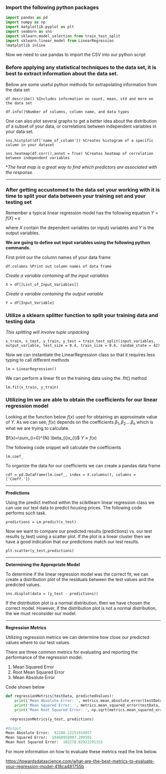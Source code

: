 ### **Import the following python packages**

```Python
import pandas as pd
import numpy as np
import matplotlib.pyplot as plt
import seaborn as sns
import sklearn.model_selection from train_test_split
import sklearn.linear_model from LinearRegression
%matplotlib inline
```

Now we need to use pandas to import the CSV into our python script

### **Before applying any statistical techniques to the data set, it is best to extract information about the data set.**

Bellow are some useful python methods for extrapolating information from the data set

`df.describe() %Includes information on count, mean, std and more on the data set`

`df.info()%Number of columns, column name, and data types`

One can also plot several graphs to get a better idea about the distribution of a subset of your data, or correlations between independent variables in your data set.

`sns.histplot(df['name_of_column']) %Creates histogram of a specific column in your dataset`

`sns.heatmap(df.corr(),annot = True) %Creates heatmap of correlation between independent variables`

**The heat map is a great way to find which predictors are associated with the response.*

* * *

### **After getting accustomed to the data set your working with it is time to split your data between your training set and your testing set**

Remember a typical linear regression model has the following equation
$Y = f(X) + \epsilon$

where $X$ contain the dependent variables (or input) variables and $Y$ is the output variables.

**We are going to define out input variables using the following python commands.**

First print our the column names of your data frame

`df.columns %Print out column names of data frame`

*Create a variable containing all the input variables*

`X = df[[List_of_Input_Variables]]`

*Create a variable containing the output variable*

`Y = df[Input_Variable]`

### **Utilize a sklearn splitter function to split your training data and testing data**

*This splitting will involve tuple unpacking*

`x_train, x_test, y_train, y_test = train_test_split(input_variables, output_variable, test_size = 0.4, train_size = 0.6, random_state = 42)`

Now we can instantiate the LinearRegression class so that it requires less typing to call different methods

`lm = LinearRegression()`

We can perform a linear fit on the training data using the .fit() method

`lm.fit(x_train, y_train)`

### Utilizing lm we are able to obtain the coefficients for our linear regression model

Looking at the function below $f(x)$ used for obtaining an approximate value of $Y$. As we can see, $f(x)$ depends on the coefficients $\beta_{1}, \beta_{2}....\beta_{n}$ which is what we are trying to calculate.

$f(x)=\sum_{i=0}^{N} \beta_{i}x_{i}$
$Y\approx f(x)$

The following code snippet will calculate the coefficients

`lm.coef_`

To organize the data for our coefficients we can create a pandas data frame

`cdf = pd.DataFrame(lm.coef_, index = X.columns(), columns = ['Coeff.'])`

* * *

**Predictions**

Using the predict method within the scikitlearn linear regression class we can use our test data to predict housing prices. The following code performs such task.

`predictions = Lm.predict(x_test)`

Now we want to compare our predicted results (predictions) vs. our test results (y_test) using a scatter plot. If the plot is a linear cluster then we have a good indication that our predictions match our test results.

`plt.scatter(y_test,predictions)`

* * *

**Determining the Appropriate Model**

To determine if the linear regression model was the correct fit, we can create a distribution plot of the residuals between the test values and the predicted values.

`sns.displot(data = (y_test - predictions))`

If the distribution plot is a normal distribution, then we have chosen the correct model. However, if the distribution plot is not a normal distribution, the we must reconsider our model.

* * *

**Regression Metrics**

Utilizing regression metrics we can determine how close our predicted values where to our test values.

There are three common metrics for evaluating and reporting the performance of the regression model.

1.  Mean Squared Error
2.  Root Mean Squared Error
3.  Mean Absolute Error

Code shown below

```Python
def regressionMetrics(testData, predictedValues):
    print('Mean Absolute Error: ', metrics.mean_absolute_error(testData, predictedValues))
    print('Mean Squared Error: ', metrics.mean_squared_error(testData, predictedValues))
    print('Mean Root Squared Error: ', np.sqrt(metrics.mean_squared_error(testData, predictedValues)))
    
  regressionMetrics(y_test, predictions)
  
#Output
Mean Absolute Error:  82288.22251914957
Mean Squared Error:  10460958907.209501
Mean Root Squared Error:  102278.82922291153
```

For more information on how to evaluate these metrics read the link below.

https://towardsdatascience.com/what-are-the-best-metrics-to-evaluate-your-regression-model-418ca481755b
